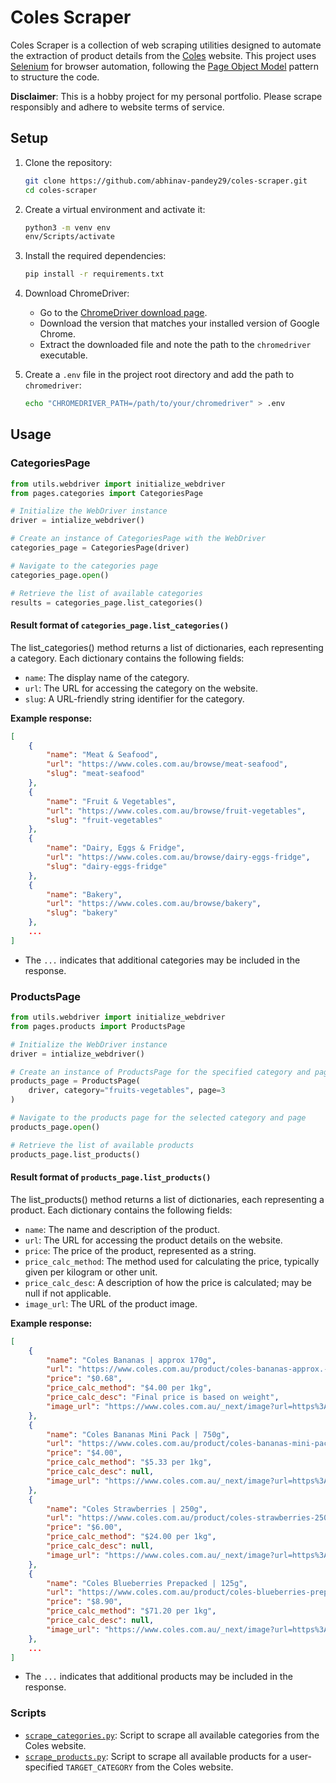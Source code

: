 # Coles Scraper

Coles Scraper is a collection of web scraping utilities designed to automate the extraction of product details from the [Coles](https://www.coles.com.au/) website. This project uses [Selenium](https://www.selenium.dev/) for browser automation, following the [Page Object Model](https://www.browserstack.com/guide/page-object-model-in-selenium#:~:text=Page%20Object%20Model%2C%20also%20known,application%20as%20a%20class%20file.) pattern to structure the code.

**Disclaimer**: This is a hobby project for my personal portfolio. Please scrape responsibly and adhere to website terms of service.

## Setup

1. Clone the repository:

    ```sh
    git clone https://github.com/abhinav-pandey29/coles-scraper.git
    cd coles-scraper
    ```

2. Create a virtual environment and activate it:

    ```sh
    python3 -m venv env
    env/Scripts/activate
    ```

3. Install the required dependencies:

    ```sh
    pip install -r requirements.txt
    ```

4. Download ChromeDriver:
    - Go to the [ChromeDriver download page](https://sites.google.com/a/chromium.org/chromedriver/downloads).
    - Download the version that matches your installed version of Google Chrome.
    - Extract the downloaded file and note the path to the `chromedriver` executable.

5. Create a `.env` file in the project root directory and add the path to `chromedriver`:

    ```sh
    echo "CHROMEDRIVER_PATH=/path/to/your/chromedriver" > .env
    ```

## Usage

### CategoriesPage

```python
from utils.webdriver import initialize_webdriver
from pages.categories import CategoriesPage

# Initialize the WebDriver instance
driver = intialize_webdriver()

# Create an instance of CategoriesPage with the WebDriver
categories_page = CategoriesPage(driver)

# Navigate to the categories page
categories_page.open()

# Retrieve the list of available categories
results = categories_page.list_categories()
```

#### Result format of `categories_page.list_categories()`
The list_categories() method returns a list of dictionaries, each representing a category. Each dictionary contains the following fields:
- `name`: The display name of the category.
- `url`: The URL for accessing the category on the website.
- `slug`: A URL-friendly string identifier for the category.

**Example response:**

```json
[
    {
        "name": "Meat & Seafood",
        "url": "https://www.coles.com.au/browse/meat-seafood",
        "slug": "meat-seafood"
    },
    {
        "name": "Fruit & Vegetables",
        "url": "https://www.coles.com.au/browse/fruit-vegetables",
        "slug": "fruit-vegetables"
    },
    {
        "name": "Dairy, Eggs & Fridge",
        "url": "https://www.coles.com.au/browse/dairy-eggs-fridge",
        "slug": "dairy-eggs-fridge"
    },
    {
        "name": "Bakery",
        "url": "https://www.coles.com.au/browse/bakery",
        "slug": "bakery"
    },
    ...
]
```
- The `...` indicates that additional categories may be included in the response.

### ProductsPage

```python
from utils.webdriver import initialize_webdriver
from pages.products import ProductsPage

# Initialize the WebDriver instance
driver = intialize_webdriver()

# Create an instance of ProductsPage for the specified category and page
products_page = ProductsPage(
    driver, category="fruits-vegetables", page=3
)

# Navigate to the products page for the selected category and page
products_page.open()

# Retrieve the list of available products
products_page.list_products()
```

#### Result format of `products_page.list_products()`
The list_products() method returns a list of dictionaries, each representing a product. Each dictionary contains the following fields:

- `name`: The name and description of the product.
- `url`: The URL for accessing the product details on the website.
- `price`: The price of the product, represented as a string.
- `price_calc_method`: The method used for calculating the price, typically given per kilogram or other unit.
- `price_calc_desc`: A description of how the price is calculated; may be null if not applicable.
- `image_url`: The URL of the product image.

**Example response:**

```json
[
    {
        "name": "Coles Bananas | approx 170g",
        "url": "https://www.coles.com.au/product/coles-bananas-approx.-170g-409499",
        "price": "$0.68",
        "price_calc_method": "$4.00 per 1kg",
        "price_calc_desc": "Final price is based on weight",
        "image_url": "https://www.coles.com.au/_next/image?url=https%3A%2F%2Fproductimages.coles.com.au%2Fproductimages%2F4%2F409499.jpg&w=640&q=90"
    },
    {
        "name": "Coles Bananas Mini Pack | 750g",
        "url": "https://www.coles.com.au/product/coles-bananas-mini-pack-750g-2511791",
        "price": "$4.00",
        "price_calc_method": "$5.33 per 1kg",
        "price_calc_desc": null,
        "image_url": "https://www.coles.com.au/_next/image?url=https%3A%2F%2Fproductimages.coles.com.au%2Fproductimages%2F2%2F2511791.jpg&w=640&q=90"
    },
    {
        "name": "Coles Strawberries | 250g",
        "url": "https://www.coles.com.au/product/coles-strawberries-250g-5191256",
        "price": "$6.00",
        "price_calc_method": "$24.00 per 1kg",
        "price_calc_desc": null,
        "image_url": "https://www.coles.com.au/_next/image?url=https%3A%2F%2Fproductimages.coles.com.au%2Fproductimages%2F5%2F5191256.jpg&w=640&q=90"
    },
    {
        "name": "Coles Blueberries Prepacked | 125g",
        "url": "https://www.coles.com.au/product/coles-blueberries-prepacked-125g-5543535",
        "price": "$8.90",
        "price_calc_method": "$71.20 per 1kg",
        "price_calc_desc": null,
        "image_url": "https://www.coles.com.au/_next/image?url=https%3A%2F%2Fproductimages.coles.com.au%2Fproductimages%2F5%2F5543535.jpg&w=640&q=90"
    },
    ...
]
```
- The `...` indicates that additional products may be included in the response.

### Scripts

- [`scrape_categories.py`](scrape_categories.py): Script to scrape all available categories from the Coles website.
- [`scrape_products.py`](scrape_products.py): Script to scrape all available products for a user-specified `TARGET_CATEGORY` from the Coles website.
